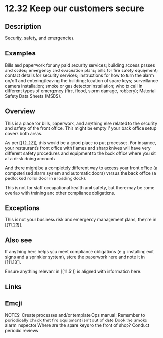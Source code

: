 # 12.32 Keep our customers secure

## Description

Security, safety, and emergencies.

## Examples

Bills and paperwork for any paid security services; building access passes and codes; emergency and evacuation plans; bills for fire safety equipment; contact details for security services; instructions for how to turn the alarm on/off and entering/leaving the building; location of spare keys; surveillance camera installation; smoke or gas detector installation; who to call in different types of emergency (fire, flood, storm damage, robbery); Material Safety Data Sheets (MSDS).

## Overview

This is a place for bills, paperwork, and anything else related to the security and safety of the front office. This might be empty if your back office setup covers both areas.

As per [[12.22]], this would be a good place to put processes. For instance, your restaurant’s front office with flames and sharp knives will have very different safety procedures and equipment to the back office where you sit at a desk doing accounts.

And there might be a completely different way to access your front office (a computerised alarm system and automatic doors) versus the back office (a padlocked roller door in a loading dock).

This is not for staff occupational health and safety, but there may be some overlap with training and other compliance obligations.

## Exceptions

This is not your business risk and emergency management plans, they’re in [[11.23]].

## Also see

If anything here helps you meet compliance obligations (e.g. installing exit signs and a sprinkler system), store the paperwork here and note it in [[11.13]].

Ensure anything relevant in [[11.51]] is aligned with information here.


## Links

## Emoji

NOTES:
Create processes and/or template
Ops manual: Remember to periodically check that fire equipment isn't out of date
Book the smoke alarm inspector
Where are the spare keys to the front of shop?
Conduct periodic reviews
